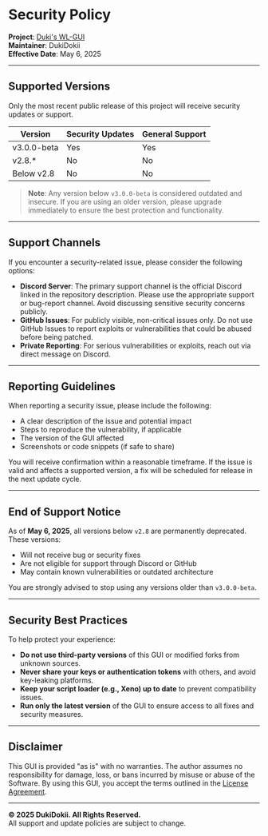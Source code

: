 # Security Policy

**Project**: [Duki's WL-GUI](https://github.com/duki-dotcom/WL-GUI-PBETA)  
**Maintainer**: DukiDokii  
**Effective Date**: May 6, 2025

---

## Supported Versions

Only the most recent public release of this project will receive security updates or support.

| Version          | Security Updates | General Support |
|------------------|------------------|------------------|
| v3.0.0-beta      | Yes              | Yes              |
| v2.8.*           | No               | No               |
| Below v2.8       | No               | No               |

> **Note**: Any version below `v3.0.0-beta` is considered outdated and insecure. If you are using an older version, please upgrade immediately to ensure the best protection and functionality.

---

## Support Channels

If you encounter a security-related issue, please consider the following options:

- **Discord Server**: The primary support channel is the official Discord linked in the repository description. Please use the appropriate support or bug-report channel. Avoid discussing sensitive security concerns publicly.
- **GitHub Issues**: For publicly visible, non-critical issues only. Do not use GitHub Issues to report exploits or vulnerabilities that could be abused before being patched.
- **Private Reporting**: For serious vulnerabilities or exploits, reach out via direct message on Discord.

---

## Reporting Guidelines

When reporting a security issue, please include the following:

- A clear description of the issue and potential impact
- Steps to reproduce the vulnerability, if applicable
- The version of the GUI affected
- Screenshots or code snippets (if safe to share)

You will receive confirmation within a reasonable timeframe. If the issue is valid and affects a supported version, a fix will be scheduled for release in the next update cycle.

---

## End of Support Notice

As of **May 6, 2025**, all versions below `v2.8` are permanently deprecated. These versions:

- Will not receive bug or security fixes
- Are not eligible for support through Discord or GitHub
- May contain known vulnerabilities or outdated architecture

You are strongly advised to stop using any versions older than `v3.0.0-beta`.

---

## Security Best Practices

To help protect your experience:

- **Do not use third-party versions** of this GUI or modified forks from unknown sources.
- **Never share your keys or authentication tokens** with others, and avoid key-leaking platforms.
- **Keep your script loader (e.g., Xeno) up to date** to prevent compatibility issues.
- **Run only the latest version** of the GUI to ensure access to all fixes and security measures.

---

## Disclaimer

This GUI is provided "as is" with no warranties. The author assumes no responsibility for damage, loss, or bans incurred by misuse or abuse of the Software. By using this GUI, you accept the terms outlined in the [License Agreement](LICENSE.md).

---

**© 2025 DukiDokii. All Rights Reserved.**  
All support and update policies are subject to change.